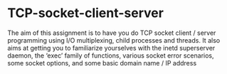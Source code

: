 # TCP-socket-client-server
The aim of this assignment is to have you do TCP socket client / server programming using I/O multiplexing, child processes and threads. It also aims at getting you to familiarize yourselves with the inetd superserver daemon, the ‘exec’ family of functions, various socket error scenarios, some socket options, and some basic domain name / IP address
